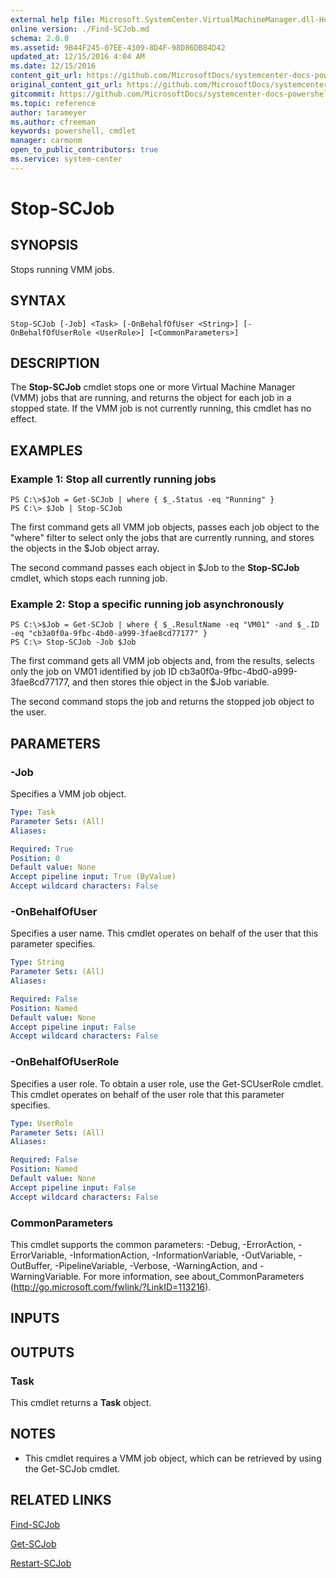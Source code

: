 ```yaml
---
external help file: Microsoft.SystemCenter.VirtualMachineManager.dll-Help.xml
online version: ./Find-SCJob.md
schema: 2.0.0
ms.assetid: 9B44F245-07EE-4309-8D4F-98D86DB84D42
updated_at: 12/15/2016 4:04 AM
ms.date: 12/15/2016
content_git_url: https://github.com/MicrosoftDocs/systemcenter-docs-powershell/blob/master/systemcenter-cmdlets/SystemCenter2016/VirtualMachineManager/vlatest/Stop-SCJob.md
original_content_git_url: https://github.com/MicrosoftDocs/systemcenter-docs-powershell/blob/master/systemcenter-cmdlets/SystemCenter2016/VirtualMachineManager/vlatest/Stop-SCJob.md
gitcommit: https://github.com/MicrosoftDocs/systemcenter-docs-powershell/blob/7df4508c7b907a214e6a8eca76037b06065ef078/systemcenter-cmdlets/SystemCenter2016/VirtualMachineManager/vlatest/Stop-SCJob.md
ms.topic: reference
author: tarameyer
ms.author: cfreeman
keywords: powershell, cmdlet
manager: carmonm
open_to_public_contributors: true
ms.service: system-center
---
```


# Stop-SCJob

## SYNOPSIS
Stops running VMM jobs.

## SYNTAX

```
Stop-SCJob [-Job] <Task> [-OnBehalfOfUser <String>] [-OnBehalfOfUserRole <UserRole>] [<CommonParameters>]
```

## DESCRIPTION
The **Stop-SCJob** cmdlet stops one or more Virtual Machine Manager (VMM) jobs that are running, and returns the object for each job in a stopped state.
If the VMM job is not currently running, this cmdlet has no effect.

## EXAMPLES

### Example 1: Stop all currently running jobs
```
PS C:\>$Job = Get-SCJob | where { $_.Status -eq "Running" }
PS C:\> $Job | Stop-SCJob
```

The first command gets all VMM job objects, passes each job object to the "where" filter to select only the jobs that are currently running, and stores the objects in the $Job object array.

The second command passes each object in $Job to the **Stop-SCJob** cmdlet, which stops each running job.

### Example 2: Stop a specific running job asynchronously
```
PS C:\>$Job = Get-SCJob | where { $_.ResultName -eq "VM01" -and $_.ID -eq "cb3a0f0a-9fbc-4bd0-a999-3fae8cd77177" }
PS C:\> Stop-SCJob -Job $Job
```

The first command gets all VMM job objects and, from the results, selects only the job on VM01 identified by job ID cb3a0f0a-9fbc-4bd0-a999-3fae8cd77177, and then stores thie object in the $Job variable.

The second command stops the job and returns the stopped job object to the user.

## PARAMETERS

### -Job
Specifies a VMM job object.

```yaml
Type: Task
Parameter Sets: (All)
Aliases: 

Required: True
Position: 0
Default value: None
Accept pipeline input: True (ByValue)
Accept wildcard characters: False
```

### -OnBehalfOfUser
Specifies a user name.
This cmdlet operates on behalf of the user that this parameter specifies.

```yaml
Type: String
Parameter Sets: (All)
Aliases: 

Required: False
Position: Named
Default value: None
Accept pipeline input: False
Accept wildcard characters: False
```

### -OnBehalfOfUserRole
Specifies a user role.
To obtain a user role, use the Get-SCUserRole cmdlet.
This cmdlet operates on behalf of the user role that this parameter specifies.

```yaml
Type: UserRole
Parameter Sets: (All)
Aliases: 

Required: False
Position: Named
Default value: None
Accept pipeline input: False
Accept wildcard characters: False
```

### CommonParameters
This cmdlet supports the common parameters: -Debug, -ErrorAction, -ErrorVariable, -InformationAction, -InformationVariable, -OutVariable, -OutBuffer, -PipelineVariable, -Verbose, -WarningAction, and -WarningVariable. For more information, see about_CommonParameters (http://go.microsoft.com/fwlink/?LinkID=113216).

## INPUTS

## OUTPUTS

### Task
This cmdlet returns a **Task** object.

## NOTES
* This cmdlet requires a VMM job object, which can be retrieved by using the Get-SCJob cmdlet.

## RELATED LINKS

[Find-SCJob](xref:SystemCenter2016/VirtualMachineManager/vlatest/Find-SCJob.md)

[Get-SCJob](xref:SystemCenter2016/VirtualMachineManager/vlatest/Get-SCJob.md)

[Restart-SCJob](xref:SystemCenter2016/VirtualMachineManager/vlatest/Restart-SCJob.md)

